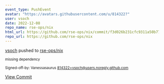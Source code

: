 ```yaml
---
event_type: PushEvent
avatar: "https://avatars.githubusercontent.com/u/814322?"
user: vsoch
date: 2022-12-08
repo_name: rse-ops/nix
html_url: https://github.com/rse-ops/nix/commit/f3d026b231cfc9311a50b77ad78432f2eb9ff91b
repo_url: https://github.com/rse-ops/nix
---
```


<a href='https://github.com/vsoch' target='_blank'>vsoch</a> pushed to <a href='https://github.com/rse-ops/nix' target='_blank'>rse-ops/nix</a>

<small>missing dependency

Signed-off-by: Vanessasaurus <814322+vsoch@users.noreply.github.com></small>

<a href='https://github.com/rse-ops/nix/commit/f3d026b231cfc9311a50b77ad78432f2eb9ff91b' target='_blank'>View Commit</a>